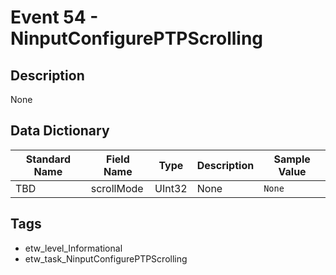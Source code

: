 # Event 54 - NinputConfigurePTPScrolling

## Description
None

## Data Dictionary
|Standard Name|Field Name|Type|Description|Sample Value|
|---|---|---|---|---|
|TBD|scrollMode|UInt32|None|`None`|

## Tags
* etw_level_Informational
* etw_task_NinputConfigurePTPScrolling